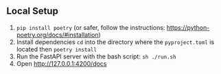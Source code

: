 ## Local Setup

1. `pip install poetry` (or safer, follow the instructions: https://python-poetry.org/docs/#installation)
2. Install dependencies `cd` into the directory where the `pyproject.toml` is located then `poetry install`
3. Run the FastAPI server with the bash script: `sh ./run.sh`
4. Open http://127.0.0.1:4200/docs
